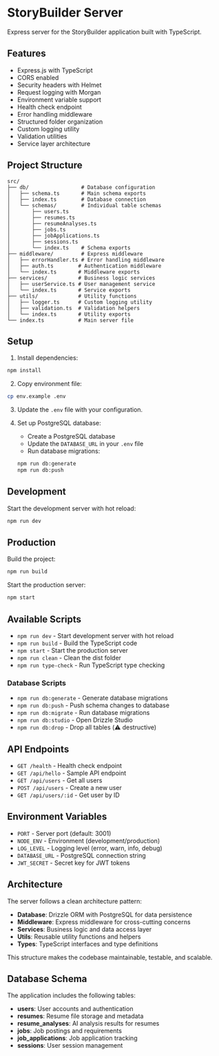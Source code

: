# StoryBuilder Server

Express server for the StoryBuilder application built with TypeScript.

## Features

- Express.js with TypeScript
- CORS enabled
- Security headers with Helmet
- Request logging with Morgan
- Environment variable support
- Health check endpoint
- Error handling middleware
- Structured folder organization
- Custom logging utility
- Validation utilities
- Service layer architecture

## Project Structure

```
src/
├── db/                 # Database configuration
│   ├── schema.ts       # Main schema exports
│   ├── index.ts        # Database connection
│   └── schemas/        # Individual table schemas
│       ├── users.ts
│       ├── resumes.ts
│       ├── resumeAnalyses.ts
│       ├── jobs.ts
│       ├── jobApplications.ts
│       ├── sessions.ts
│       └── index.ts    # Schema exports
├── middleware/         # Express middleware
│   ├── errorHandler.ts # Error handling middleware
│   ├── auth.ts        # Authentication middleware
│   └── index.ts       # Middleware exports
├── services/          # Business logic services
│   ├── userService.ts # User management service
│   └── index.ts       # Service exports
├── utils/             # Utility functions
│   ├── logger.ts      # Custom logging utility
│   ├── validation.ts  # Validation helpers
│   └── index.ts       # Utility exports
└── index.ts           # Main server file
```

## Setup

1. Install dependencies:
```bash
npm install
```

2. Copy environment file:
```bash
cp env.example .env
```

3. Update the `.env` file with your configuration.

4. Set up PostgreSQL database:
   - Create a PostgreSQL database
   - Update the `DATABASE_URL` in your `.env` file
   - Run database migrations:
   ```bash
   npm run db:generate
   npm run db:push
   ```

## Development

Start the development server with hot reload:
```bash
npm run dev
```

## Production

Build the project:
```bash
npm run build
```

Start the production server:
```bash
npm start
```

## Available Scripts

- `npm run dev` - Start development server with hot reload
- `npm run build` - Build the TypeScript code
- `npm start` - Start the production server
- `npm run clean` - Clean the dist folder
- `npm run type-check` - Run TypeScript type checking

### Database Scripts

- `npm run db:generate` - Generate database migrations
- `npm run db:push` - Push schema changes to database
- `npm run db:migrate` - Run database migrations
- `npm run db:studio` - Open Drizzle Studio
- `npm run db:drop` - Drop all tables (⚠️ destructive)

## API Endpoints

- `GET /health` - Health check endpoint
- `GET /api/hello` - Sample API endpoint
- `GET /api/users` - Get all users
- `POST /api/users` - Create a new user
- `GET /api/users/:id` - Get user by ID

## Environment Variables

- `PORT` - Server port (default: 3001)
- `NODE_ENV` - Environment (development/production)
- `LOG_LEVEL` - Logging level (error, warn, info, debug)
- `DATABASE_URL` - PostgreSQL connection string
- `JWT_SECRET` - Secret key for JWT tokens

## Architecture

The server follows a clean architecture pattern:

- **Database**: Drizzle ORM with PostgreSQL for data persistence
- **Middleware**: Express middleware for cross-cutting concerns
- **Services**: Business logic and data access layer
- **Utils**: Reusable utility functions and helpers
- **Types**: TypeScript interfaces and type definitions

This structure makes the codebase maintainable, testable, and scalable.

## Database Schema

The application includes the following tables:
- **users**: User accounts and authentication
- **resumes**: Resume file storage and metadata
- **resume_analyses**: AI analysis results for resumes
- **jobs**: Job postings and requirements
- **job_applications**: Job application tracking
- **sessions**: User session management
